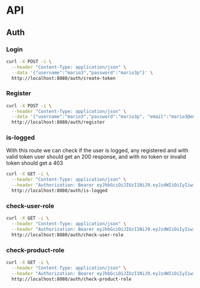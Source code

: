 # API

## Auth

### Login

```bash
curl -X POST -i \
  --header "Content-Type: application/json" \
  --data '{"username":"mario3","password":"mario3p"}' \
  http://localhost:8080/auth/create-token
```

### Register

```bash
curl -X POST -i \
  --header "Content-Type: application/json" \
  --data '{"username":"mario3","password":"mario3p", "email":"mario3@email.com"}' \
  http://localhost:8080/auth/register
```

### is-logged

With this route we can check if the user is logged, any registered and with
valid token user should get an 200 response, and with no token or invalid
token should get a 403

```bash
curl -X GET -i \
  --header "Content-Type: application/json" \
  --header "Authorization: Bearer eyJhbGciOiJIUzI1NiJ9.eyJzdWIiOiIyIiwiaWF0IjoxNzI5Mjk5MzgwLCJleHAiOjE3MjkyOTk2ODB9.38rtGlTEiNgx2omZvAdPQLmb-wy90JM3I7NVpzzsWIk" \
  http://localhost:8080/auth/is-logged
```

### check-user-role

```bash
curl -X GET -i \
  --header "Content-Type: application/json" \
  --header "Authorization: Bearer eyJhbGciOiJIUzI1NiJ9.eyJzdWIiOiIyIiwiaWF0IjoxNzI5Mjk5MzgwLCJleHAiOjE3MjkyOTk2ODB9.38rtGlTEiNgx2omZvAdPQLmb-wy90JM3I7NVpzzsWIk" \
  http://localhost:8080/auth/check-user-role
```

### check-product-role

```bash
curl -X GET -i \
  --header "Content-Type: application/json" \
  --header "Authorization: Bearer eyJhbGciOiJIUzI1NiJ9.eyJzdWIiOiIyIiwiaWF0IjoxNzI5Mjk5MzgwLCJleHAiOjE3MjkyOTk2ODB9.38rtGlTEiNgx2omZvAdPQLmb-wy90JM3I7NVpzzsWIk" \
  http://localhost:8080/auth/check-product-role
```
